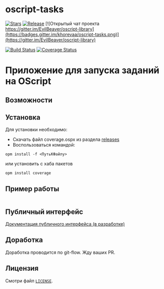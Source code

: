 # oscript-tasks

[![Stars](https://img.shields.io/github/stars/khorevaa/oscript-tasks.svg?label=Github%20%E2%98%85&a)](https://github.com/khorevaa/oscript-tasks/stargazers)
[![Release](https://img.shields.io/github/tag/khorevaa/oscript-tasks.svg?label=Last%20release&a)](https://github.com/khorevaa/oscript-tasks/releases)
[![Открытый чат проекта https://gitter.im/EvilBeaver/oscript-library](https://badges.gitter.im/khorevaa/oscript-tasks.png)](https://gitter.im/EvilBeaver/oscript-library)

[![Build Status](https://travis-ci.org/khorevaa/oscript-tasks.svg?branch=master)](https://travis-ci.org/khorevaa/oscript-tasks)
[![Coverage Status](https://coveralls.io/repos/github/khorevaa/oscript-tasks/badge.svg?branch=master)](https://coveralls.io/github/khorevaa/oscript-tasks?branch=master)

# Приложение для запуска заданий на OScript

## Возможности


## Установка

Для установки необходимо:
* Скачать файл coverage.ospx из раздела [releases](https://github.com/khorevaa/oscript-tasks/releases)
* Воспользоваться командой:

```
opm install -f <ПутьКФайлу>
```
или установить с хаба пакетов

```
opm install coverage
```

## Пример работы

```

```

## Публичный интерфейс

[Документация публичного интерфейса (в разработке)](docs/README.md)

## Доработка

Доработка проводится по git-flow. Жду ваших PR.

## Лицензия

Смотри файл [`LICENSE`](LICENSE).
